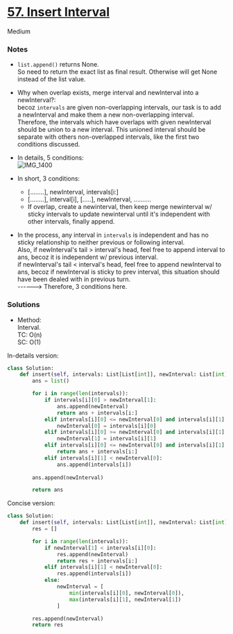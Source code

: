 # [57. Insert Interval](https://leetcode.com/problems/insert-interval/description/?envType=study-plan-v2&envId=top-interview-150)

Medium

### Notes

- `list.append()` returns None.\
  So need to return the exact list as final result. Otherwise will get None instead of the list value.
- Why when overlap exists, merge interval and newInterval into a newInterval?:\
  becoz `intervals` are given non-overlapping intervals, our task is to add a newInterval and make them a new non-overlapping interval.\
  Therefore, the intervals which have overlaps with given newInterval should be union to a new interval. This unioned interval should be separate with others non-overlapped intervals,
  like the first two conditions discussed.
- In details, 5 conditions:\
  ![IMG_1400](https://github.com/user-attachments/assets/73866496-011e-4330-a1c8-ac807c337979)
- In short, 3 conditions:
  - [........], newInterval, intervals[i:]
  - [........], interval[i], [.....], newInterval, ..........
  - If overlap, create a newinterval, then keep merge newinterval w/ sticky intervals to update newinterval until it's independent with other intervals, finally append.
 
- In the process, any interval in `intervals` is independent and has no sticky relationship to neither previous or following interval.\
  Also, if newInterval's tail > interval's head, feel free to append interval to ans, becoz it is independent w/ previous interval.\
  if newInterval's tail < interval's head, feel free to append newInterval to ans, becoz if newInterval is sticky to prev interval, this situation should have been dealed with in previous turn.\
  ------> Therefore, 3 conditions here.
    
### Solutions

- Method:\
  Interval.\
  TC: O(n)\
  SC: O(1)

In-details version:
```python
class Solution:
    def insert(self, intervals: List[List[int]], newInterval: List[int]) -> List[List[int]]:
        ans = list()

        for i in range(len(intervals)):
            if intervals[i][0] > newInterval[1]:
                ans.append(newInterval)
                return ans + intervals[i:]
            elif intervals[i][0] <= newInterval[0] and intervals[i][1] <= newInterval[1] and intervals[i][1] >= newInterval[0]:
                newInterval[0] = intervals[i][0]
            elif intervals[i][0] >= newInterval[0] and intervals[i][1] > newInterval[1] and intervals[i][0] <= newInterval[1]:
                newInterval[1] = intervals[i][1]
            elif intervals[i][0] <= newInterval[0] and intervals[i][1] >= newInterval[1]:
                return ans + intervals[i:]
            elif intervals[i][1] < newInterval[0]:
                ans.append(intervals[i])
        
        ans.append(newInterval)

        return ans
```

Concise version:
```python
class Solution:
    def insert(self, intervals: List[List[int]], newInterval: List[int]) -> List[List[int]]:
        res = []

        for i in range(len(intervals)):
            if newInterval[1] < intervals[i][0]:
                res.append(newInterval)
                return res + intervals[i:]
            elif intervals[i][1] < newInterval[0]:
                res.append(intervals[i])
            else:
                newInterval = [
                    min(intervals[i][0], newInterval[0]),
                    max(intervals[i][1], newInterval[1])
                ]

        res.append(newInterval)
        return res
```
